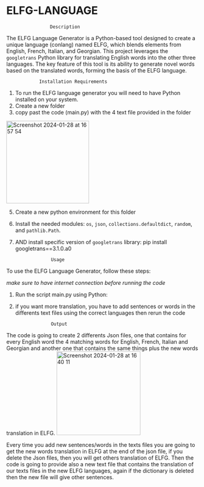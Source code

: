 # ELFG-LANGUAGE

					Description
The ELFG Language Generator is a Python-based tool designed to create a unique language (conlang) named ELFG, which blends elements from English, French, Italian, and Georgian. This project leverages the `googletrans` Python library for translating English words into the other three languages. The key feature of this tool is its ability to generate novel words based on the translated words, forming the basis of the ELFG language. 

				Installation Requirements
 
1. To run the ELFG language generator you will need to have Python installed on your system. 
2. Create a new folder
3. copy past the code (main.py) with the 4 text file provided in the folder
<img width="217" alt="Screenshot 2024-01-28 at 16 57 54" src="https://github.com/Oto0398/ELFG-LANGUAGE/assets/149970372/6aa8f79c-8f5c-4a92-a481-868be1a2f9ce">

5. Create a new python environment for this folder
6. Install the needed modules: 
`os`, `json`, `collections.defaultdict`, `random`, and `pathlib.Path`.
7. AND install specific version of `googletrans` library: 
pip install googletrans==3.1.0.a0


					Usage

To use the ELFG Language Generator, follow these steps:

*make sure to have internet connection before running the code*
1. Run the script main.py using Python:

2. if you want more translation, you have to add sentences or words in the differents text files using the correct languages then rerun the code 

					Output
The code is going to create 2 differents Json files, one that contains for every English word the 4 matching words for English, French, Italian and Georgian and another one that contains the same things plus the new words translation in ELFG.
<img width="220" alt="Screenshot 2024-01-28 at 16 40 11" src="https://github.com/Oto0398/ELFG-LANGUAGE/assets/149970372/ab9c6f9f-601f-403f-b4fa-eb1c9d124488">

Every time you add new sentences/words in the texts files you are going to get the new words translation in ELFG at the end of the json file, if you delete the Json files, then you will get others translation of ELFG. 
Then the code is going to provide also a new text file that contains the translation of our texts files in the new ELFG languages, again if the dictionary is deleted then the new file will give other sentences.   




